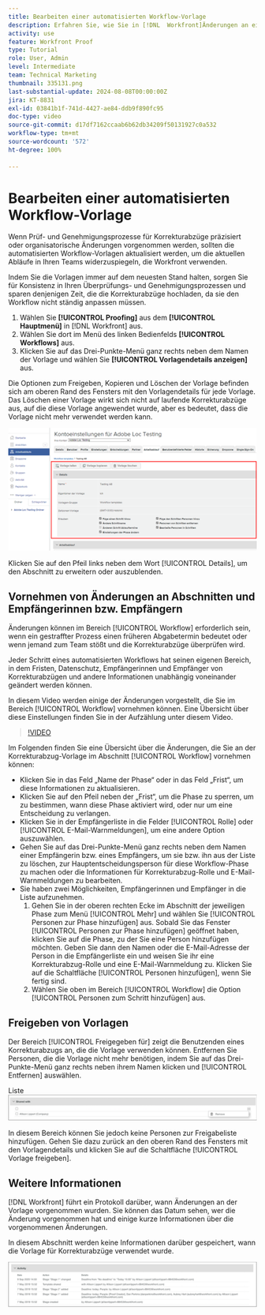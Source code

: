 ```yaml
---
title: Bearbeiten einer automatisierten Workflow-Vorlage
description: Erfahren Sie, wie Sie in [!DNL  Workfront]Änderungen an einer bestehenden Vorlage für einen automatisierten Proofing-Workflow vornehmen können.
activity: use
feature: Workfront Proof
type: Tutorial
role: User, Admin
level: Intermediate
team: Technical Marketing
thumbnail: 335131.png
last-substantial-update: 2024-08-08T00:00:00Z
jira: KT-8831
exl-id: 03841b1f-741d-4427-ae84-ddb9f890fc95
doc-type: video
source-git-commit: d17df7162ccaab6b62db34209f50131927c0a532
workflow-type: tm+mt
source-wordcount: '572'
ht-degree: 100%

---
```


# Bearbeiten einer automatisierten Workflow-Vorlage

Wenn Prüf- und Genehmigungsprozesse für Korrekturabzüge präzisiert oder organisatorische Änderungen vorgenommen werden, sollten die automatisierten Workflow-Vorlagen aktualisiert werden, um die aktuellen Abläufe in Ihren Teams widerzuspiegeln, die Workfront verwenden.

Indem Sie die Vorlagen immer auf dem neuesten Stand halten, sorgen Sie für Konsistenz in Ihren Überprüfungs- und Genehmigungsprozessen und sparen denjenigen Zeit, die die Korrekturabzüge hochladen, da sie den Workflow nicht ständig anpassen müssen.

1. Wählen Sie **[!UICONTROL Proofing]** aus dem **[!UICONTROL Hauptmenü]** in [!DNL Workfront] aus.
1. Wählen Sie dort im Menü des linken Bedienfelds **[!UICONTROL Workflows]** aus.
1. Klicken Sie auf das Drei-Punkte-Menü ganz rechts neben dem Namen der Vorlage und wählen Sie **[!UICONTROL Vorlagendetails anzeigen]** aus.

Die Optionen zum Freigeben, Kopieren und Löschen der Vorlage befinden sich am oberen Rand des Fensters mit den Vorlagendetails für jede Vorlage. Das Löschen einer Vorlage wirkt sich nicht auf laufende Korrekturabzüge aus, auf die diese Vorlage angewendet wurde, aber es bedeutet, dass die Vorlage nicht mehr verwendet werden kann.

![Fenster mit Vorlagendetails](assets/proof-system-setup-edit-templates-details-area.png)


Klicken Sie auf den Pfeil links neben dem Wort [!UICONTROL Details], um den Abschnitt zu erweitern oder auszublenden.

## Vornehmen von Änderungen an Abschnitten und Empfängerinnen bzw. Empfängern

Änderungen können im Bereich [!UICONTROL Workflow] erforderlich sein, wenn ein gestraffter Prozess einen früheren Abgabetermin bedeutet oder wenn jemand zum Team stößt und die Korrekturabzüge überprüfen wird.

Jeder Schritt eines automatisierten Workflows hat seinen eigenen Bereich, in dem Fristen, Datenschutz, Empfängerinnen und Empfänger von Korrekturabzügen und andere Informationen unabhängig voneinander geändert werden können.

In diesem Video werden einige der Änderungen vorgestellt, die Sie im Bereich [!UICONTROL Workflow] vornehmen können. Eine Übersicht über diese Einstellungen finden Sie in der Aufzählung unter diesem Video.

>[!VIDEO](https://video.tv.adobe.com/v/335131/?quality=12&learn=on&enablevpops)

Im Folgenden finden Sie eine Übersicht über die Änderungen, die Sie an der Korrekturabzug-Vorlage im Abschnitt [!UICONTROL Workflow] vornehmen können:

* Klicken Sie in das Feld „Name der Phase“ oder in das Feld „Frist“, um diese Informationen zu aktualisieren.
* Klicken Sie auf den Pfeil neben der „Frist“, um die Phase zu sperren, um zu bestimmen, wann diese Phase aktiviert wird, oder nur um eine Entscheidung zu verlangen.
* Klicken Sie in der Empfängerliste in die Felder [!UICONTROL Rolle] oder [!UICONTROL E-Mail-Warnmeldungen], um eine andere Option auszuwählen.
* Gehen Sie auf das Drei-Punkte-Menü ganz rechts neben dem Namen einer Empfängerin bzw. eines Empfängers, um sie bzw. ihn aus der Liste zu löschen, zur Hauptentscheidungsperson für diese Workflow-Phase zu machen oder die Informationen für Korrekturabzug-Rolle und E-Mail-Warnmeldungen zu bearbeiten.
* Sie haben zwei Möglichkeiten, Empfängerinnen und Empfänger in die Liste aufzunehmen.
   1. Gehen Sie in der oberen rechten Ecke im Abschnitt der jeweiligen Phase zum Menü [!UICONTROL Mehr] und wählen Sie [!UICONTROL Personen zur Phase hinzufügen] aus. Sobald Sie das Fenster [!UICONTROL Personen zur Phase hinzufügen] geöffnet haben, klicken Sie auf die Phase, zu der Sie eine Person hinzufügen möchten. Geben Sie dann den Namen oder die E-Mail-Adresse der Person in die Empfängerliste ein und weisen Sie ihr eine Korrekturabzug-Rolle und eine E-Mail-Warnmeldung zu. Klicken Sie auf die Schaltfläche [!UICONTROL Personen hinzufügen], wenn Sie fertig sind.
   1. Wählen Sie oben im Bereich [!UICONTROL Workflow] die Option [!UICONTROL Personen zum Schritt hinzufügen] aus.

## Freigeben von Vorlagen

Der Bereich [!UICONTROL Freigegeben für] zeigt die Benutzenden eines Korrekturabzugs an, die die Vorlage verwenden können. Entfernen Sie Personen, die die Vorlage nicht mehr benötigen, indem Sie auf das Drei-Punkte-Menü ganz rechts neben ihrem Namen klicken und [!UICONTROL Entfernen] auswählen.

Liste ![[!UICONTROL Freigegeben für]](assets/proof-system-setups-edit-template-shared-with.png)

In diesem Bereich können Sie jedoch keine Personen zur Freigabeliste hinzufügen. Gehen Sie dazu zurück an den oberen Rand des Fensters mit den Vorlagendetails und klicken Sie auf die Schaltfläche [!UICONTROL Vorlage freigeben].

## Weitere Informationen

[!DNL Workfront] führt ein Protokoll darüber, wann Änderungen an der Vorlage vorgenommen wurden. Sie können das Datum sehen, wer die Änderung vorgenommen hat und einige kurze Informationen über die vorgenommenen Änderungen.

In diesem Abschnitt werden keine Informationen darüber gespeichert, wann die Vorlage für Korrekturabzüge verwendet wurde.

![Aktivitätsliste eines Korrekturabzugs](assets/proof-system-setups-edit-template-activity.png)
